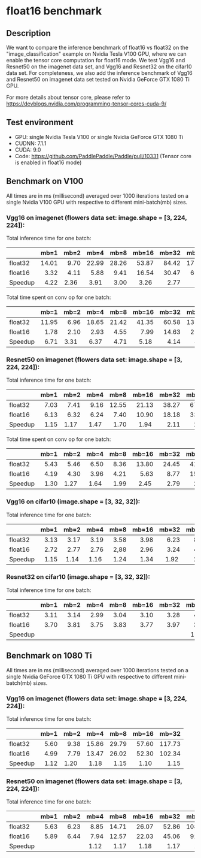 # float16 benchmark

## Description
We want to compare the inference benchmark of float16 vs float32 on the "image_classification" example on Nvidia Tesla V100 GPU, where we can enable the tensor core computation for float16 mode. We test Vgg16 and Resnet50 on the imagenet data set, and Vgg16 and Resnet32 on the cifar10 data set. For completeness, we also add the inference benchmark of Vgg16 and Resnet50 on imagenet data set tested on Nvidia GeForce GTX 1080 Ti GPU.

For more details about tensor core, please refer to https://devblogs.nvidia.com/programming-tensor-cores-cuda-9/

## Test environment
- GPU: single Nvidia Tesla V100 or single Nvidia GeForce GTX 1080 Ti 
- CUDNN: 7.1.1
- CUDA: 9.0
- Code: https://github.com/PaddlePaddle/Paddle/pull/10331 (Tensor core is enabled in float16 mode)

## Benchmark on V100
All times are in ms (millisecond) averaged over 1000 iterations tested on a single Nvidia V100 GPU with respective to different mini-batch(mb) sizes.

### Vgg16 on imagenet (flowers data set: image.shape = [3, 224, 224]):

Total inference time for one batch:

|       | mb=1  | mb=2  | mb=4  | mb=8  | mb=16  | mb=32 | mb=64  |
|-------|-----: |-----: |-----: |-----: |------: |------:|-------:|
|float32| 14.01 | 9.70  | 22.99 | 28.26 | 53.87  | 84.42 | 178.95 | 
|float16|  3.32 | 4.11  |  5.88 |  9.41 | 16.54  | 30.47 |  60.23 |
|Speedup|  4.22 | 2.36  |  3.91 |  3.00 |  3.26  |  2.77 |   2.97 |

Total time spent on conv op for one batch:

|       | mb=1  | mb=2  | mb=4  | mb=8  | mb=16  | mb=32 | mb=64  | 
|-------|-----: |-----: |-----: |-----: |------: |------:|-------:|
|float32| 11.95 | 6.96  | 18.65 | 21.42 | 41.35  | 60.58 | 130.11 |
|float16|  1.78 | 2.10  |  2.93 |  4.55 |  7.99  | 14.63 |  28.67 |
|Speedup|  6.71 | 3.31  |  6.37 |  4.71 |  5.18  |  4.14 |   4.54 |


### Resnet50 on imagenet (flowers data set: image.shape = [3, 224, 224]):

Total inference time for one batch:

|       | mb=1  | mb=2  | mb=4  | mb=8  | mb=16  | mb=32 | mb=64  | mb=128 |
|-------|-----: |-----: |-----: |-----: |------: |------:|-------:|-------:|
|float32| 7.03  | 7.41  | 9.16  | 12.55 | 21.13  | 38.27 | 67.93  | 127.02 | 
|float16| 6.13  | 6.32  | 6.24  |  7.40 | 10.90  | 18.18 | 33.20  |  64.52 |
|Speedup| 1.15  | 1.17  | 1.47  |  1.70 |  1.94  |  2.11 |  2.05  |   1.97 |

Total time spent on conv op for one batch:

|       | mb=1  | mb=2  | mb=4  | mb=8  | mb=16  | mb=32 | mb=64  | mb=128 |
|-------|-----: |-----: |-----: |-----: |------: |------:|-------:|-------:|
|float32| 5.43  | 5.46  | 6.50  | 8.36  | 13.80  | 24.45 | 41.21  | 73.44  |
|float16| 4.19  | 4.30  | 3.96  | 4.21  |  5.63  |  8.77 | 15.24  | 28.40  |
|Speedup| 1.30  | 1.27  | 1.64  | 1.99  |  2.45  |  2.79 |  2.70  |  2.59  |


### Vgg16 on cifar10 (image.shape = [3, 32, 32]):

Total inference time for one batch:

|       | mb=1 | mb=2 | mb=4 | mb=8 | mb=16 | mb=32 | mb=64 | mb=128 | mb=256 | mb=512 |
|-------|-----:|-----:|-----:|-----:|------:|------:|------:|-------:|-------:|-------:| 
|float32| 3.13 | 3.17 | 3.19 | 3.58 | 3.98  | 6.23  | 8.42  | 13.44  | 24.19  | 44.97  | 
|float16| 2.72 | 2.77 | 2.76 | 2,88 | 2.96  | 3.24  | 4.01  |  5.78  |  9.65  | 17.37  |
|Speedup| 1.15 | 1.14 | 1.16 | 1.24 | 1.34  | 1.92  | 2.10  |  2.33  |  2.51  |  2.59  |


### Resnet32 on cifar10 (image.shape = [3, 32, 32]):

Total inference time for one batch:

|       | mb=1 | mb=2 | mb=4 | mb=8 | mb=16 | mb=32 | mb=64 | mb=128 | mb=256 | mb=512 |
|-------|-----:|-----:|-----:|-----:|------:|------:|------:|-------:|-------:|-------:|
|float32| 3.11 | 3.14 | 2.99 | 3.04 | 3.10  | 3.28  | 4.47  | 6.86   | 11.63  | 21.16  |
|float16| 3.70 | 3.81 | 3.75 | 3.83 | 3.77  | 3.97  | 3.92  | 4.15   |  6.41  | 11.02  | 
|Speedup|      |      |      |      |       |       | 1.14  | 1.65   |  1.81  |  1.92  |


## Benchmark on 1080 Ti
All times are in ms (millisecond) averaged over 1000 iterations tested on a single Nvidia GeForce GTX 1080 Ti GPU with respective to different mini-batch(mb) sizes.

### Vgg16 on imagenet (flowers data set: image.shape = [3, 224, 224]):
Total inference time for one batch:

|       | mb=1  | mb=2  | mb=4  | mb=8  | mb=16  | mb=32  |
|-------|-----: |-----: |-----: |-----: |------: |-------:|
|float32| 5.60  | 9.38  | 15.86 | 29.79 | 57.60  | 117.73 |
|float16| 4.99  | 7.79  | 13.47 | 26.02 | 52.30  | 102.34 |
|Speedup| 1.12  | 1.20  |  1.18 |  1.15 |  1.10  |   1.15 |


### Resnet50 on imagenet (flowers data set: image.shape = [3, 224, 224]):
Total inference time for one batch:

|       | mb=1  | mb=2  | mb=4  | mb=8  | mb=16  | mb=32  | mb=64  |
|-------|-----: |-----: |-----: |-----: |------: |-------:|-------:|
|float32| 5.63  | 6.23  | 8.85  | 14.71 | 26.07  | 52.86  | 108.95 |
|float16| 5.89  | 6.44  | 7.94  | 12.57 | 22.03  | 45.06  |  92.68 |
|Speedup|       |       | 1.12  |  1.17 |  1.18  |  1.17  |   1.18 |
